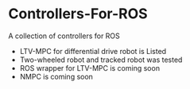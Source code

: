 # Controllers-For-ROS
A collection of controllers for ROS



- LTV-MPC for differential drive robot is Listed
- Two-wheeled robot and tracked robot was tested
- ROS wrapper for LTV-MPC is coming soon
- NMPC is coming soon
